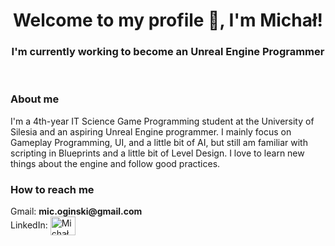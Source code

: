 <div align="center">
  <h1>Welcome to my profile 👋, I'm Michał!</h1>
  <h3>I'm currently working to become an Unreal Engine Programmer</h3>
</div>

<br/>

<h3 align="left">About me</h3>
<p>I'm a 4th-year IT Science Game Programming student at the University of Silesia and an aspiring Unreal Engine programmer. I mainly focus on Gameplay Programming, UI, and a little bit of AI, but still am familiar with scripting in Blueprints and a little bit of Level Design. I love to learn new things about the engine and follow good practices.</p>


<h3 align="left">How to reach me</h3>
<p align="left">
Gmail: <b> mic.oginski@gmail.com </b>
<br/>
LinkedIn: <a href="https://www.linkedin.com/in/micha%C5%82-ogi%C5%84ski-b67386238" target="blank"><img align="center" src="https://raw.githubusercontent.com/rahuldkjain/github-profile-readme-generator/master/src/images/icons/Social/linked-in-alt.svg" alt="Michał Ogiński" height="30" width="40" /></a>
</p>

